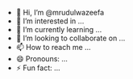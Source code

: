 - 👋 Hi, I’m @mrudulwazeefa
- 👀 I’m interested in ...
- 🌱 I’m currently learning ...
- 💞️ I’m looking to collaborate on ...
- 📫 How to reach me ...
- 😄 Pronouns: ...
- ⚡ Fun fact: ...

<!---
mrudulwazeefa/mrudulwazeefa is a ✨ special ✨ repository because its `README.md` (this file) appears on your GitHub profile.
You can click the Preview link to take a look at your changes.
--->
